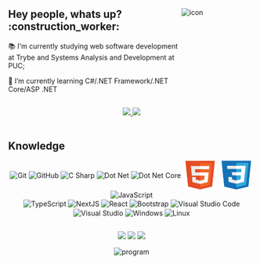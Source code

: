 <div>
  <img align="right" alt="icon" height="150" width="150" src="https://avatars.githubusercontent.com/u/25714058?v=4">
  <h2> Hey people, whats up? :construction_worker:</h2>
  <p align="left">📚 I'm currently studying web software development at Trybe and Systems Analysis and Development at PUC;</p>
  <p align="left">🌱 I’m currently learning C#/.NET Framework/.NET Core/ASP .NET</p>
</div>

##

<div align="center">
  <a href="https://github.com/vkhydra">
  <img height="160em" src="https://github-readme-stats.vercel.app/api?username=vkhydra&show_icons=true&theme=dracula&include_all_commits=true&count_private=true"/>
  <img height="160em" src="https://github-readme-stats.vercel.app/api/top-langs/?username=vkhydra&layout=compact&langs_count=7&theme=dracula"/>
  </a>
</div>
<div style="display: inline_block" align="center"><br>
  <h2 align="left"> Knowledge </h2>
  <img align="center" alt="Git" height="60" width="70" src="https://cdn.jsdelivr.net/gh/devicons/devicon/icons/git/git-original.svg"/>
  <img align="center" alt="GitHub" height="60" width="70" src="https://cdn.jsdelivr.net/gh/devicons/devicon/icons/github/github-original.svg"/>
  <img align="center" alt="C Sharp" height="60" width="70" src="https://cdn.jsdelivr.net/gh/devicons/devicon/icons/csharp/csharp-original.svg"/>
  <img align="center" alt="Dot Net" height="60" width="70" src="https://cdn.jsdelivr.net/gh/devicons/devicon/icons/dot-net/dot-net-plain-wordmark.svg" />
  <img align="center" alt="Dot Net Core" height="60" width="70" src="https://cdn.jsdelivr.net/gh/devicons/devicon/icons/dotnetcore/dotnetcore-original.svg" />
  <img align="center" alt="HTML" height="60" width="70" src="https://raw.githubusercontent.com/devicons/devicon/master/icons/html5/html5-original.svg"/>
  <img align="center" alt="CSS" height="60" width="70" src="https://raw.githubusercontent.com/devicons/devicon/master/icons/css3/css3-original.svg"/>
  <img align="center" alt="JavaScript" height="60" width="70" src="https://cdn.jsdelivr.net/gh/devicons/devicon/icons/javascript/javascript-original.svg" /><br/>
  <img align="center" alt="TypeScript" height="60" width="70" src="https://cdn.jsdelivr.net/gh/devicons/devicon/icons/typescript/typescript-original.svg"/>
  <img align="center" alt="NextJS" height="60" width="70" src="https://cdn.jsdelivr.net/gh/devicons/devicon/icons/nextjs/nextjs-original.svg" />
  <img align="center" alt="React" height="60" width="70" src="https://cdn.jsdelivr.net/gh/devicons/devicon/icons/react/react-original.svg" />
  <img align="center" alt="Bootstrap" height="60" width="70" src="https://cdn.jsdelivr.net/gh/devicons/devicon/icons/bootstrap/bootstrap-original.svg" />
  <img align="center" alt="Visual Studio Code" height="60" width="70" src="https://cdn.jsdelivr.net/gh/devicons/devicon/icons/vscode/vscode-original.svg"/>
  <img align="center" alt="Visual Studio" height="60" width="70"  src="https://cdn.jsdelivr.net/gh/devicons/devicon/icons/visualstudio/visualstudio-plain.svg" />
  <img align="center" alt="Windows" height="60" width="70" src="https://cdn.jsdelivr.net/gh/devicons/devicon/icons/windows8/windows8-original.svg" />
  <img align="center" alt="Linux" height="60" width="70" src="https://cdn.jsdelivr.net/gh/devicons/devicon/icons/linux/linux-original.svg"/>
</div>
  
  ##
  
 <div align="center">
    <a href = "mailto:victor.kulessa@outlook.com"><img src="https://img.shields.io/badge/Microsoft_Outlook-0078D4?style=for-the-badge&logo=microsoft-outlook&logoColor=white" target="_blank"></a>
    <a href="https://www.linkedin.com/in/victor-kulessa/" target="_blank"><img src="https://img.shields.io/badge/-LinkedIn-%230077B5?style=for-the-badge&logo=linkedin&logoColor=white" target="_blank"></a> 
    <a href="https://discordapp.com/users/" target="_blank"><img src="https://img.shields.io/badge/Discord-7289DA?style=for-the-badge&logo=discord&logoColor=white" target="_blank"></a>
  
  ![program](https://thumbs.gfycat.com/AstonishingDentalGermanspitz-size_restricted.gif)
 
</div>
